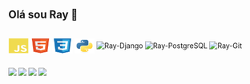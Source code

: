 
## Olá sou Ray 👋

<div style="display: inline_block"><br>
  <img align="center" alt="Ray-Js" height="30" width="40" src="https://raw.githubusercontent.com/devicons/devicon/master/icons/javascript/javascript-plain.svg">
  <img align="center" alt="Ray-HTML" height="30" width="40" src="https://raw.githubusercontent.com/devicons/devicon/master/icons/html5/html5-original.svg">
  <img align="center" alt="Ray-CSS" height="30" width="40" src="https://raw.githubusercontent.com/devicons/devicon/master/icons/css3/css3-original.svg">
  <img align="center" alt="Ray-Python" height="30" width="40" src="https://raw.githubusercontent.com/devicons/devicon/master/icons/python/python-original.svg">
  <img align="center" alt="Ray-Django" height="30" width="70"  src="https://img.shields.io/badge/Django-092E20?style=for-the-badge&logo=django&logoColor=white" />
  <img align="center" alt="Ray-PostgreSQL" height="30" width="100"  src="https://img.shields.io/badge/PostgreSQL-316192?style=for-the-badge&logo=postgresql&logoColor=white" />
  <img align="center" alt="Ray-Git" height="30" width="60" src="https://img.shields.io/badge/GIT-E44C30?style=for-the-badge&logo=git&logoColor=white" />
</div>
  
  ##
 
<div> 
  <a href="https://www.instagram.com/eowhaib_y/?hl=pt_BR" target="_blank"><img src="https://img.shields.io/badge/-Instagram-%23E4405F?style=for-the-badge&logo=instagram&logoColor=white" target="_blank"></a>
 <a href="https://discord.gg/iamrayzinn_" target="_blank"><img src="https://img.shields.io/badge/Discord-7289DA?style=for-the-badge&logo=discord&logoColor=white" target="_blank"></a> 
  <a href = "raiwhaiby10@gmail.com"><img src="https://img.shields.io/badge/-Gmail-%23333?style=for-the-badge&logo=gmail&logoColor=white" target="_blank"></a>
  <a href="https://www.linkedin.com/in/rai-whaiby-9bab5623a/" target="_blank"><img src="https://img.shields.io/badge/-LinkedIn-%230077B5?style=for-the-badge&logo=linkedin&logoColor=white" target="_blank"></a> 
</div>







